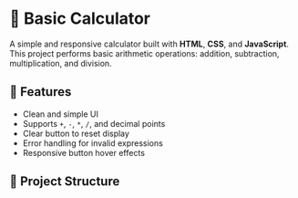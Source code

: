 # 🧮 Basic Calculator

A simple and responsive calculator built with **HTML**, **CSS**, and **JavaScript**.  
This project performs basic arithmetic operations: addition, subtraction, multiplication, and division.

## 📌 Features
- Clean and simple UI
- Supports `+`, `-`, `*`, `/`, and decimal points
- Clear button to reset display
- Error handling for invalid expressions
- Responsive button hover effects

## 📂 Project Structure
